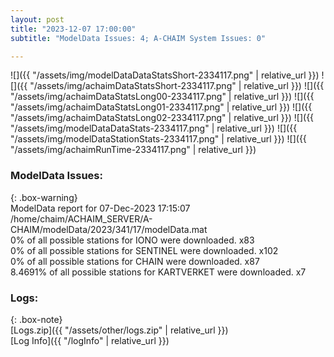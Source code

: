 ```yaml
---
layout: post
title: "2023-12-07 17:00:00"
subtitle: "ModelData Issues: 4; A-CHAIM System Issues: 0"

---
```


![]({{ "/assets/img/modelDataDataStatsShort-2334117.png" | relative_url }})
![]({{ "/assets/img/achaimDataStatsShort-2334117.png" | relative_url }})
![]({{ "/assets/img/achaimDataStatsLong00-2334117.png" | relative_url }})
![]({{ "/assets/img/achaimDataStatsLong01-2334117.png" | relative_url }})
![]({{ "/assets/img/achaimDataStatsLong02-2334117.png" | relative_url }})
![]({{ "/assets/img/modelDataDataStats-2334117.png" | relative_url }})
![]({{ "/assets/img/modelDataStationStats-2334117.png" | relative_url }})
![]({{ "/assets/img/achaimRunTime-2334117.png" | relative_url }})


### ModelData Issues:  
  
{: .box-warning}  
 ModelData report for 07-Dec-2023 17:15:07   
 /home/chaim/ACHAIM_SERVER/A-CHAIM/modelData/2023/341/17/modelData.mat   
 0% of all possible stations for IONO were downloaded. x83   
 0% of all possible stations for SENTINEL were downloaded. x102   
 0% of all possible stations for CHAIN were downloaded. x87   
 8.4691% of all possible stations for KARTVERKET were downloaded. x7   
  


### Logs:  
  
{: .box-note}  
[Logs.zip]({{ "/assets/other/logs.zip" | relative_url }})  
[Log Info]({{ "/logInfo" | relative_url }})  

